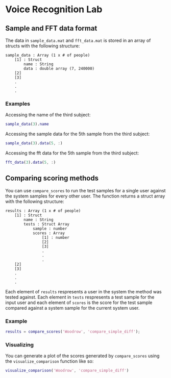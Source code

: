 # Voice Recognition Lab
## Sample and FFT data format
The data in `sample_data.mat` and `fft_data.mat` is stored in an array of structs with the following structure:

```
sample_data : Array (1 x # of people)
    [1] : Struct
        name : String
        data : double array (7, 240000)
    [2]
    [3]
    .
    .
    .
```
### Examples

Accessing the name of the third subject:
```MATLAB
sample_data(3).name
```

Accessing the sample data for the 5th sample from the third subject:
```MATLAB
sample_data(3).data(5, :)
```

Accessing the fft data for the 5th sample from the third subject:
```MATLAB
fft_data(3).data(5, :)
```

## Comparing scoring methods
You can use `compare_scores` to run the test samples for a single user against the system samples for every other user. The function returns a struct array with the following structure:

```
results : Array (1 x # of people)
    [1] : Struct
        name : String
        tests : Struct Array
            sample : number
            scores : Array
                [1] : number
                [2]
                [3]
                .
                .
                .
    [2]
    [3]
    .
    .
    .
```

Each element of `results` respresents a user in the system the method was tested against. Each element in `tests` respresents a test sample for the input user and each element of `scores` is the score for the test sample compared against a system sample for the current system user.

### Example
```MATLAB
results = compare_scores('Woodrow', 'compare_simple_diff');
```

### Visualizing
You can generate a plot of the scores generated by `compare_scores` using the `visualize_comparison` function like so:

```MATLAB
visualize_comparison('Woodrow', 'compare_simple_diff')
```
